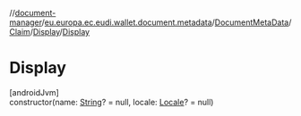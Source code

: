 //[document-manager](../../../../../index.md)/[eu.europa.ec.eudi.wallet.document.metadata](../../../index.md)/[DocumentMetaData](../../index.md)/[Claim](../index.md)/[Display](index.md)/[Display](-display.md)

# Display

[androidJvm]\
constructor(name: [String](https://kotlinlang.org/api/latest/jvm/stdlib/kotlin-stdlib/kotlin/-string/index.html)? = null, locale: [Locale](https://developer.android.com/reference/kotlin/java/util/Locale.html)? = null)
